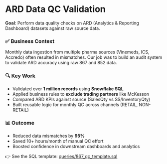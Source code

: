 # ARD Data QC Validation

**Goal**: Perform data quality checks on ARD (Analytics & Reporting Dashboard) datasets against raw source data.

### ✅ Business Context
Monthly data ingestion from multiple pharma sources (Vinemeds, ICS, Accredo) often resulted in mismatches. Our job was to build an audit system to validate ARD accuracy using raw 867 and 852 data.

### 🔍 Key Work
- Validated over **1 million records** using **Snowflake SQL**
- Applied business rules to **exclude trading partners** like McKesson
- Compared ARD KPIs against source (SalesQty vs SS/InventoryQty)
- Built reusable logic for monthly QC across channels (RETAIL, NON-RETAIL)

### 📊 Outcome
- Reduced data mismatches by **95%**
- Saved 10+ hours/month of manual QC effort
- Boosted confidence in downstream dashboards and analytics

👉 See the SQL template: [queries/867_qc_template.sql](queries/867_qc_template.sql)
